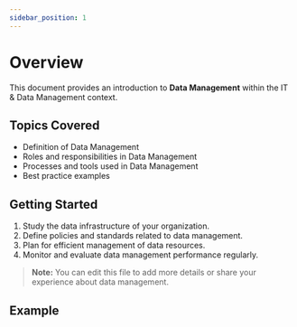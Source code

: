 ```yaml
---
sidebar_position: 1
---
```


# Overview

This document provides an introduction to **Data Management** within the IT & Data Management context.

## Topics Covered

- Definition of Data Management
- Roles and responsibilities in Data Management
- Processes and tools used in Data Management
- Best practice examples

## Getting Started

1. Study the data infrastructure of your organization.
2. Define policies and standards related to data management.
3. Plan for efficient management of data resources.
4. Monitor and evaluate data management performance regularly.

> **Note:** You can edit this file to add more details or share your experience about data management.

## Example
